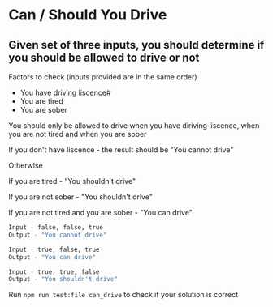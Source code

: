 # Can / Should You Drive

## Given set of three inputs, you should determine if you should be allowed to drive or not

Factors to check (inputs provided are in the same order)
* You have driving liscence# 
* You are tired
* You are sober

You should only be allowed to drive when you have diriving liscence, when you are not tired and when you are sober

If you don't have liscence - the result should be "You cannot drive"

Otherwise

If you are tired - "You shouldn't drive"

If you are not sober - "You shouldn't drive"

If you are not tired and you are sober - "You can drive"

```bash
Input - false, false, true
Output - "You cannot drive"    

Input - true, false, true
Output - "You can drive"

Input - true, true, false
Output - "You shouldn't drive"
```

Run ```npm run test:file can_drive``` to check if your solution is correct